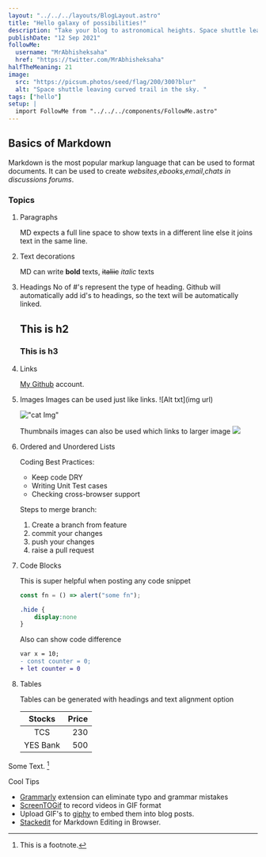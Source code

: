 ```yaml
---
layout: "../../../layouts/BlogLayout.astro"
title: "Hello galaxy of possibilities!"
description: "Take your blog to astronomical heights. Space shuttle leaving curved trail in the sky. Space shuttle leaving curved trail in the sky. Space shuttle leaving curved trail in the sky. Space shuttle leaving curved trail in the sky. Space shuttle leaving curved trail in the sky"
publishDate: "12 Sep 2021"
followMe:
  username: "MrAbhisheksaha"
  href: "https://twitter.com/MrAbhisheksaha"
halfTheMeaning: 21
image:
  src: "https://picsum.photos/seed/flag/200/300?blur"
  alt: "Space shuttle leaving curved trail in the sky. "
tags: ["hello"]
setup: |  
  import FollowMe from "../../../components/FollowMe.astro"
---
```

## Basics of Markdown
Markdown is the most popular markup language that can be used to format documents. It can be used to create *websites*,*ebooks*,*email*,*chats in discussions forums*.

### Topics
1. Paragraphs 

    MD expects a full line space to show texts in a different line else it joins text in the same line.
2.  Text decorations

    MD can write **bold** texts, ~~italiic~~ *italic*  texts
3. Headings
    No of #'s represent the type of heading. Github will automatically add id's to headings, so the text will be automatically linked. 
    ## This is h2
    ### This is h3
4. Links

   [My Github](https://github.com/vizibinu "all repos") account.

5. Images
    Images can be used just like links. ![Alt txt](img url)

    !["cat Img"](http://placekitten.com/200/200)

    Thumbnails images can also be used which links to larger image 
    [<img class="not-prose w-full" src="http://placekitten.com/20/20">](http://placekitten.com/200/200)

6. Ordered and Unordered Lists

    Coding Best Practices:

    * Keep code DRY
    * Writing Unit Test cases
    * Checking cross-browser support

    Steps to merge branch:

    1. Create a branch from feature
    1. commit your changes
    1. push your changes
    1. raise a pull request

7. Code Blocks

    This is super helpful when posting any code snippet


    ```js
    const fn = () => alert("some fn");
    ```




    ```css
    .hide {
        display:none
    }
    ```


    Also can show code difference


    ```diff
    var x = 10;
    - const counter = 0;
    + let counter = 0
    ```



8. Tables 

    Tables can be generated with headings and text alignment option

    |Stocks|Price|
    |:-----:|------:|
    |TCS|230|
    |YES Bank|500|

Some Text. [^footnote]



Cool Tips 

 * [Grammarly](https://marketplace.visualstudio.com/items?itemName=znck.grammarly) extension can eliminate typo and grammar mistakes
 * [ScreenTOGif](https://www.screentogif.com/) to record videos in GIF format
 * Upload GIF's to [giphy](https://giphy.com/) to embed them into blog posts.
 * [Stackedit](https://stackedit.io/) for Markdown Editing in Browser.

[^footnote]: This is a footnote.